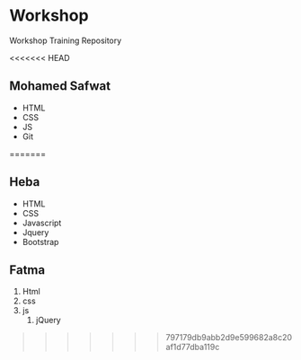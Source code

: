 # Workshop
Workshop Training Repository

<<<<<<< HEAD
## Mohamed Safwat
* HTML
* CSS
* JS
* Git

=======
<!-- Heba Salem -->
## Heba
* HTML
* CSS
* Javascript
* Jquery
* Bootstrap

<!-- Fatma Ragab-->
## Fatma
1. Html
1. css
1. js
   1. jQuery
>>>>>>> 797179db9abb2d9e599682a8c20af1d77dba119c
